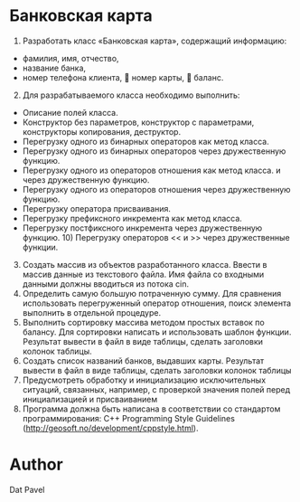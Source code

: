 # Банковская карта
1. Разработать класс «Банковская карта», содержащий информацию: 
* фамилия, имя, отчество,  
* название банка, 
* номер телефона клиента,  номер карты,  баланс. 
2. Для разрабатываемого класса необходимо выполнить: 
* Описание полей класса.  
* Конструктор без параметров, конструктор с параметрами, конструкторы копирования, деструктор. 
* Перегрузку одного из бинарных операторов как метод класса.  
* Перегрузку одного из бинарных операторов через дружественную функцию. 
* Перегрузку одного из операторов отношения как метод класса. и через дружественную функцию. 
* Перегрузку одного из операторов отношения через дружественную функцию. 
* Перегрузку оператора присваивания. 
* Перегрузку префиксного инкремента как метод класса. 
* Перегрузку постфиксного инкремента через дружественную функцию. 10) Перегрузку операторов  << и   >>  через дружественные функции. 
3. Создать массив из объектов разработанного класса. Ввести в массив данные из текстового файла. Имя файла со входными данными должны вводиться из потока cin. 
4. Определить самую большую потраченную сумму. Для сравнения использовать перегруженный оператор отношения, поиск элемента выполнить в отдельной процедуре. 
5. Выполнить сортировку массива методом простых вставок по балансу. Для сортировки написать и использовать шаблон функции. Результат вывести в файл в виде таблицы, сделать заголовки колонок таблицы. 
6. Создать список названий банков, выдавших карты. Результат вывести в файл в виде таблицы, сделать заголовки колонок таблицы  
7. Предусмотреть обработку и инициализацию исключительных ситуаций, связанных, например, с проверкой значения полей перед инициализацией и присваиванием 
8. Программа должна быть написана в соответствии со стандартом программирования: C++ Programming Style Guidelines (http://geosoft.no/development/cppstyle.html). 
# Author
Dat Pavel